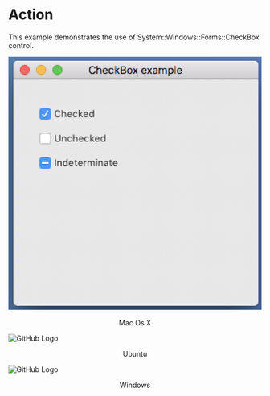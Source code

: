 # Action
This example demonstrates the use of System::Windows::Forms::CheckBox control.

![GitHub Logo](../../../Documentations/Images/Examples/Forms/MacOsX/CheckBox.png)
<p align="center">Mac Os X</p>

![GitHub Logo](../../../Documentations/Images/Examples/Forms/Ubuntu/CheckBox.png)
<p align="center">Ubuntu</p>

![GitHub Logo](../../../Documentations/Images/Examples/Forms/Windows/CheckBox.png)
<p align="center">Windows</p>
